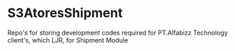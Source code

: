 # S3AtoresShipment
Repo's for storing development codes required for PT.Alfabizz Technology client's, which LJR, for Shipment Module
